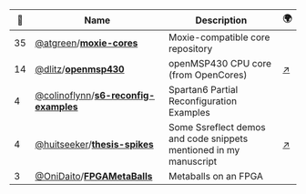 |:star2: | Name | Description | 🌍|
|---|---|---|---|
|35|[@atgreen](https://github.com/atgreen)/[**moxie-cores**](https://github.com/atgreen/moxie-cores)|Moxie-compatible core repository||
|14|[@dlitz](https://github.com/dlitz)/[**openmsp430**](https://github.com/dlitz/openmsp430)|openMSP430 CPU core (from OpenCores)|[:arrow_upper_right:](http://opencores.org/project,openmsp430)|
|4|[@colinoflynn](https://github.com/colinoflynn)/[**s6-reconfig-examples**](https://github.com/colinoflynn/s6-reconfig-examples)|Spartan6 Partial Reconfiguration Examples||
|4|[@huitseeker](https://github.com/huitseeker)/[**thesis-spikes**](https://github.com/huitseeker/thesis-spikes)|Some Ssreflect demos and code snippets mentioned in my manuscript|[:arrow_upper_right:](http://www.garillot.net)|
|3|[@OniDaito](https://github.com/OniDaito)/[**FPGAMetaBalls**](https://github.com/OniDaito/FPGAMetaBalls)|Metaballs on an FPGA||

